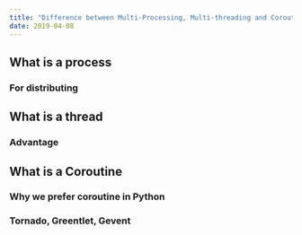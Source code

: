 ```yaml
---
title: "Difference between Multi-Processing, Multi-threading and Coroutine"
date: 2019-04-08
---
```


## What is a process

### For distributing
## What is a thread
### Advantage
## What is a Coroutine
### Why we prefer coroutine in Python
### Tornado, Greentlet, Gevent
<!--stackedit_data:
eyJoaXN0b3J5IjpbLTE4MDg4MzA3NTgsNTg0MTYwNjBdfQ==
-->